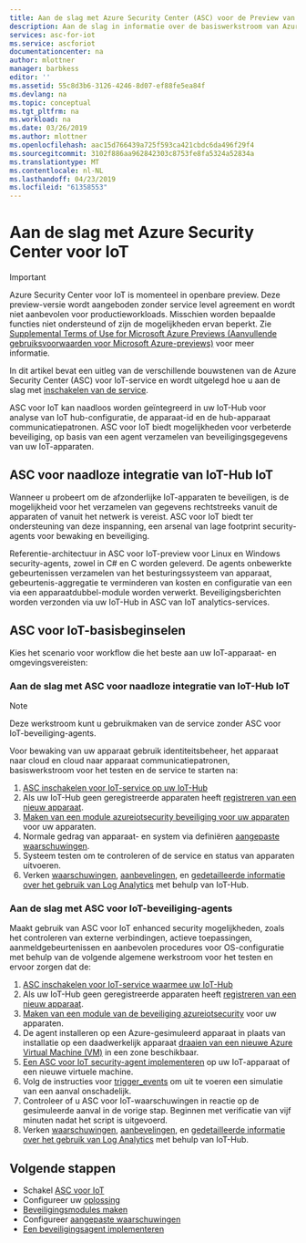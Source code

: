 ```yaml
---
title: Aan de slag met Azure Security Center (ASC) voor de Preview van IoT | Microsoft Docs
description: Aan de slag in informatie over de basiswerkstroom van Azure Security Center voor IoT-functies en -service.
services: asc-for-iot
ms.service: ascforiot
documentationcenter: na
author: mlottner
manager: barbkess
editor: ''
ms.assetid: 55c8d3b6-3126-4246-8d07-ef88fe5ea84f
ms.devlang: na
ms.topic: conceptual
ms.tgt_pltfrm: na
ms.workload: na
ms.date: 03/26/2019
ms.author: mlottner
ms.openlocfilehash: aac15d766439a725f593ca421cbdc6da496f29f4
ms.sourcegitcommit: 3102f886aa962842303c8753fe8fa5324a52834a
ms.translationtype: MT
ms.contentlocale: nl-NL
ms.lasthandoff: 04/23/2019
ms.locfileid: "61358553"
---
```

# <a name="get-started-with-azure-security-center-for-iot"></a>Aan de slag met Azure Security Center voor IoT 

> [!IMPORTANT]
> Azure Security Center voor IoT is momenteel in openbare preview.
> Deze preview-versie wordt aangeboden zonder service level agreement en wordt niet aanbevolen voor productieworkloads. Misschien worden bepaalde functies niet ondersteund of zijn de mogelijkheden ervan beperkt. Zie [Supplemental Terms of Use for Microsoft Azure Previews (Aanvullende gebruiksvoorwaarden voor Microsoft Azure-previews)](https://azure.microsoft.com/support/legal/preview-supplemental-terms/) voor meer informatie.

In dit artikel bevat een uitleg van de verschillende bouwstenen van de Azure Security Center (ASC) voor IoT-service en wordt uitgelegd hoe u aan de slag met [inschakelen van de service](quickstart-onboard-iot-hub.md). 

ASC voor IoT kan naadloos worden geïntegreerd in uw IoT-Hub voor analyse van IoT hub-configuratie, de apparaat-id en de hub-apparaat communicatiepatronen.
ASC voor IoT biedt mogelijkheden voor verbeterde beveiliging, op basis van een agent verzamelen van beveiligingsgegevens van uw IoT-apparaten.

## <a name="asc-for-iot-seamless-iot-hub-integration"></a>ASC voor naadloze integratie van IoT-Hub IoT

Wanneer u probeert om de afzonderlijke IoT-apparaten te beveiligen, is de mogelijkheid voor het verzamelen van gegevens rechtstreeks vanuit de apparaten of vanuit het netwerk is vereist. ASC voor IoT biedt ter ondersteuning van deze inspanning, een arsenal van lage footprint security-agents voor bewaking en beveiliging.

Referentie-architectuur in ASC voor IoT-preview voor Linux en Windows security-agents, zowel in C# en C worden geleverd.
De agents onbewerkte gebeurtenissen verzamelen van het besturingssysteem van apparaat, gebeurtenis-aggregatie te verminderen van kosten en configuratie van een via een apparaatdubbel-module worden verwerkt.
Beveiligingsberichten worden verzonden via uw IoT-Hub in ASC van IoT analytics-services.

## <a name="asc-for-iot-basics"></a>ASC voor IoT-basisbeginselen

Kies het scenario voor workflow die het beste aan uw IoT-apparaat- en omgevingsvereisten:

### <a name="get-started-with-asc-for-iot-seamless-iot-hub-integration"></a>Aan de slag met ASC voor naadloze integratie van IoT-Hub IoT 

>[!Note]
>Deze werkstroom kunt u gebruikmaken van de service zonder ASC voor IoT-beveiliging-agents. 

Voor bewaking van uw apparaat gebruik identiteitsbeheer, het apparaat naar cloud en cloud naar apparaat communicatiepatronen, basiswerkstroom voor het testen en de service te starten na: 

1. [ASC inschakelen voor IoT-service op uw IoT-Hub](quickstart-onboard-iot-hub.md)
1. Als uw IoT-Hub geen geregistreerde apparaten heeft [registreren van een nieuw apparaat](https://docs.microsoft.com/azure/iot-accelerators/quickstart-device-simulation-deploy).
1. [Maken van een module azureiotsecurity beveiliging voor uw apparaten](quickstart-create-security-twin.md) voor uw apparaten. 
1. Normale gedrag van apparaat- en system via definiëren [aangepaste waarschuwingen](quickstart-create-custom-alerts.md). 
1. Systeem testen om te controleren of de service en status van apparaten uitvoeren. 
1. Verken [waarschuwingen](concept-security-alerts.md), [aanbevelingen](concept-recommendations.md), en [gedetailleerde informatie over het gebruik van Log Analytics](how-to-security-data-access.md) met behulp van IoT-Hub. 


### <a name="get-started-with-asc-for-iot-security-agents"></a>Aan de slag met ASC voor IoT-beveiliging-agents

Maakt gebruik van ASC voor IoT enhanced security mogelijkheden, zoals het controleren van externe verbindingen, actieve toepassingen, aanmeldgebeurtenissen en aanbevolen procedures voor OS-configuratie met behulp van de volgende algemene werkstroom voor het testen en ervoor zorgen dat de: 

1. [ASC inschakelen voor IoT-service waarmee uw IoT-Hub](quickstart-onboard-iot-hub.md)
1. Als uw IoT-Hub geen geregistreerde apparaten heeft [registreren van een nieuw apparaat](https://docs.microsoft.com/azure/iot-accelerators/quickstart-device-simulation-deploy).
1. [Maken van een module van de beveiliging azureiotsecurity](quickstart-create-security-twin.md) voor uw apparaten.
1. De agent installeren op een Azure-gesimuleerd apparaat in plaats van installatie op een daadwerkelijk apparaat [draaien van een nieuwe Azure Virtual Machine (VM)](https://docs.microsoft.com/azure/virtual-machines/linux/quick-create-portal) in een zone beschikbaar. 
1. [Een ASC voor IoT security-agent implementeren](how-to-deploy-linux-cs.md) op uw IoT-apparaat of een nieuwe virtuele machine.
1. Volg de instructies voor [trigger_events](https://aka.ms/iot-security-github-trigger-events) om uit te voeren een simulatie van een aanval onschadelijk.
1. Controleer of u ASC voor IoT-waarschuwingen in reactie op de gesimuleerde aanval in de vorige stap. Beginnen met verificatie van vijf minuten nadat het script is uitgevoerd.
1. Verken [waarschuwingen](concept-security-alerts.md), [aanbevelingen](concept-recommendations.md), en [gedetailleerde informatie over het gebruik van Log Analytics](how-to-security-data-access.md) met behulp van IoT-Hub. 

## <a name="next-steps"></a>Volgende stappen

- Schakel [ASC voor IoT](quickstart-onboard-iot-hub.md)
- Configureer uw [oplossing](quickstart-configure-your-solution.md)
- [Beveiligingsmodules maken](quickstart-create-security-twin.md)
- Configureer [aangepaste waarschuwingen](quickstart-create-custom-alerts.md)
- [Een beveiligingsagent implementeren](how-to-deploy-agent.md)
